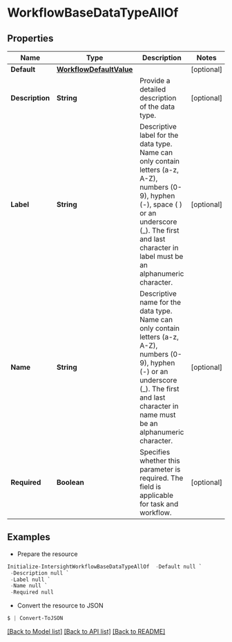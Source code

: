 # WorkflowBaseDataTypeAllOf
## Properties

Name | Type | Description | Notes
------------ | ------------- | ------------- | -------------
**Default** | [**WorkflowDefaultValue**](WorkflowDefaultValue.md) |  | [optional] 
**Description** | **String** | Provide a detailed description of the data type. | [optional] 
**Label** | **String** | Descriptive label for the data type. Name can only contain letters (a-z, A-Z), numbers (0-9), hyphen (-), space ( ) or an underscore (_). The first and last character in label must be an alphanumeric character. | [optional] 
**Name** | **String** | Descriptive name for the data type. Name can only contain letters (a-z, A-Z), numbers (0-9), hyphen (-) or an underscore (_). The first and last character in name must be an alphanumeric character. | [optional] 
**Required** | **Boolean** | Specifies whether this parameter is required. The field is applicable for task and workflow. | [optional] 

## Examples

- Prepare the resource
```powershell
Initialize-IntersightWorkflowBaseDataTypeAllOf  -Default null `
 -Description null `
 -Label null `
 -Name null `
 -Required null
```

- Convert the resource to JSON
```powershell
$ | Convert-ToJSON
```

[[Back to Model list]](../README.md#documentation-for-models) [[Back to API list]](../README.md#documentation-for-api-endpoints) [[Back to README]](../README.md)

